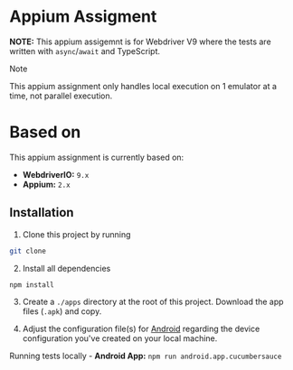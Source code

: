 # Appium Assigment

**NOTE:** This appium assigemnt is for Webdriver V9 where the tests are written with `async`/`await` and TypeScript.

> [!NOTE]
> This appium assignment only handles local execution on 1 emulator at a time, not parallel execution.

# Based on

This appium assignment is currently based on:

- **WebdriverIO:** `9.x`
- **Appium:** `2.x`

## Installation

1. Clone this project by running

```sh
git clone 
```

2. Install all dependencies

```sh
npm install
```
3. Create a `./apps` directory at the root of this project. Download the app files (`.apk`) and copy.

4. Adjust the configuration file(s) for [Android](./wdio.conf.ts) regarding the device configuration you've created on your local machine.

Running tests locally
    - **Android App:** `npm run android.app.cucumbersauce`


